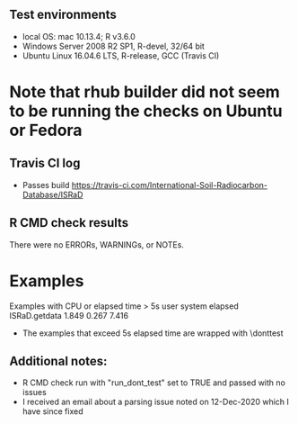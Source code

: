 ## Test environments
* local OS: mac 10.13.4; R v3.6.0
* Windows Server 2008 R2 SP1, R-devel, 32/64 bit
* Ubuntu Linux 16.04.6 LTS, R-release, GCC (Travis CI)

# Note that rhub builder did not seem to be running the checks on Ubuntu or Fedora

## Travis CI log
* Passes build
<https://travis-ci.com/International-Soil-Radiocarbon-Database/ISRaD>

## R CMD check results
There were no ERRORs, WARNINGs, or NOTEs.

# Examples
  Examples with CPU or elapsed time > 5s
                            user system elapsed
   ISRaD.getdata           1.849  0.267   7.416

  * The examples that exceed 5s elapsed time are wrapped with \donttest

## Additional notes:
  * R CMD check run with "run_dont_test" set to TRUE and passed with no issues
  * I received an email about a parsing issue noted on 12-Dec-2020 which I have since fixed
